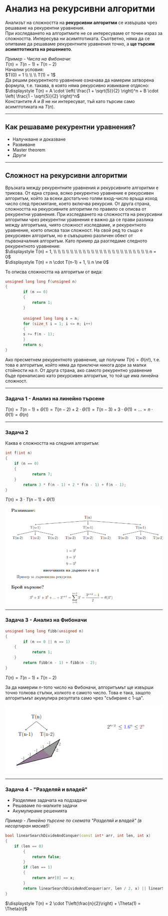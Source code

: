 # Анализ на рекурсивни алгоритми

Анализът на сложността на **рекурсивни алгоритми** се извършва чрез решаване на рекурентни уравнения.  
При изследването на алгоритмите не се интересуваме от точен израз за сложността. Интересува ни асимптотиката. Съответно, няма да се опитваме да решаваме рекурентните уравнения точно, а **ще търсим асимптотиката на решението**.

*Пример - Числа на Фибоначи:*  
$T(n) = T(n - 1) + T(n - 2)$  
Начални условия:  
$T(0) = 1 \\ \\ \\ T(1) = 1$  
Да решим рекурентното уравнение означава да намерим затворена формула, т.е. такава, в която няма рекурсивно извикване отдясно:  
$\displaystyle T(n) = A \cdot \left( \frac{1 + \sqrt{5}}{2} \right)^n + B \cdot \left( \frac{1 - \sqrt{5}}{2} \right)^n$  
Константите $A$ и $B$ не ни интересуват, тъй като търсим само асимптотиката на $T(n)$.

---

## Как решаваме рекурентни уравнения?
- Налучкване и доказване
- Развиване
- Master theorem
- Други

---

## Сложност на рекурсивни алгоритми
Връзката между рекурентните уравнения и рекурсивните алгоритми е трикова. От една страна, всяко рекурентно уравнение е рекурсивен алгоритъм, който за всеки достатъчно голям вход-число връща изход число след пресмятане, което включва рекурсия. От друга страна, сложността на рекурсивните алгоритми по правило се описва от рекурентни уравнения. При изследването на сложността на рекурсивни алгоритми чрез рекурентни уравнения е важно да се прави разлика между алгоритъма, чиято сложност изследваме, и рекурентното уравнение, което описва тази сложност. На свой ред то също е рекурсивен алгоритъм, но е съвършено различен обект от първоначалния алгоритъм. Като пример да разгледаме следното рекурентното уравнение:  
$\displaystyle T(n) = 1, \\ \\ \\ \\ \\ \\ \\ \\ \\ \\ \\ \\ \\ \\ \\ \\ \\ \\ \\ \\ \\ \\ \\ n = 0$  
$\displaystyle T(n) = n \cdot T(n-1) + 1, \\ n \ne 0$  

То описва сложността на алгоритъм от вида:
```c++
unsigned long long f(unsigned n)
{
    	if (n == 0)
    	{
        	return 1;
    	} 
    
    	unsigned long long s = n;
    	for (size_t i = 1; i <= n; i++)
    	{
		s += f(n - 1);
    	}
    	return s;
}
```

Ако пресметнем рекурентното уравнение, ще получим $\displaystyle T(n) = \Theta(n!)$, т.е. това е алгоритъм, който няма да приключи никога дори за малки стойности на $n$. От друга страна, ако самото рекурентно уравнение бъде пренаписано като рекурсивен алгоритъм, то той ще има линейна сложност.

---

### Задача 1 - Анализ на линейно търсене
$\displaystyle T(n) = T(n-1) + \Theta(1) = T(n-2) + 2\cdot \Theta(1) = T(n-3) + 3\cdot \Theta(1) = ... = n\cdot \Theta(1) = \Theta(n)$

---

### Задача 2
Каква е сложността на следния алгоритъм:
```c++
int f(int n) 
{
	if (n == 0)
	{
        	return 7;
	}
    	return 3 * f(n - 1) + 2 * f(n - 1) + f(n - 1);
}
```

$\displaystyle T(n) = 3\cdot T(n-1) + \Theta(1)$

![alt_text](https://github.com/MariaGrozdeva/Data_structures_and_algorithms_FMI/blob/main/Sem_02/images/Task02.png)

---

### Задача 3 - Анализ на Фибоначи
```c++
unsigned long long fibb(unsigned n) 
{
    	if (n == 0 || n == 1)
	{
        	return 1;
	}
    	return fibb(n - 1) + fibb(n - 2);
}
```

$\displaystyle T(n) = T(n-1) + T(n-2)$  

За да намерим $n$-тото число на Фибоначи, алгоритъмът ще извърши точно толкова стъпки, колкото е самото число. Това е така, защото алгоритъмът акумулира резултата само чрез "събиране с 1-ца".

![alt_text](https://github.com/MariaGrozdeva/Data_structures_and_algorithms_FMI/blob/main/Sem_02/images/Task03.png)

---

### Задача 4 - "Разделяй и владей"
- Разделяме задачата на подзадачи
- Решаваме по-малките задачи
- Акумулираме решенията

*Пример - Линейно търсене по схемата "Разделяй и владей" (в несортиран масив!):*  
```c++
bool linearSearchDivideAndConquer(const int* arr, int len, int x)
{
	if (len == 0)
    	{
        	return false;
    	}
    	if (len == 1)
    	{
        	return arr[0] == x;
    	}
    	return linearSearchDivideAndConquer(arr, len / 2, x) || linearSearchDivideAndConquer(arr + len / 2, len - len / 2, x);
}
```

$\displaystyle T(n) = 2 \cdot T\left(\frac{n}{2}\right) + \Theta(1) = \Theta(n)$

